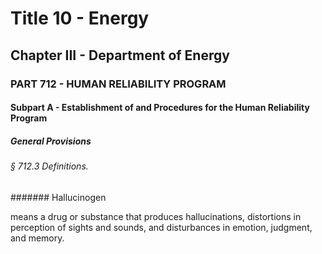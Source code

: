 
# Title 10 - Energy
## Chapter III - Department of Energy
### PART 712 - HUMAN RELIABILITY PROGRAM
#### Subpart A - Establishment of and Procedures for the Human Reliability Program
##### General Provisions
###### § 712.3 Definitions.
####### Hallucinogen

means a drug or substance that produces hallucinations, distortions in perception of sights and sounds, and disturbances in emotion, judgment, and memory.
